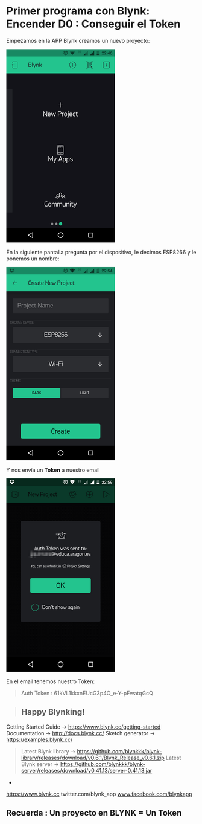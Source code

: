 # Primer programa con Blynk: Encender D0 : Conseguir el Token

Empezamos en la APP Blynk creamos un nuevo proyecto:

![](/assets/Blynk5.png)

En la siguiente pantalla pregunta por el dispositivo, le decimos ESP8266 y le ponemos un nombre:

![](/assets/Blynk6.png)

Y nos envía un **Token** a nuestro email

![](/assets/Blynk7.png)

En el email tenemos nuestro Token:

>Auth Token : 61kVL1kkxnEUcG3p4O_e-Y-pFwatqGcQ

>Happy Blynking!
>-
Getting Started Guide -> https://www.blynk.cc/getting-started
Documentation -> http://docs.blynk.cc/
Sketch generator -> https://examples.blynk.cc/

>Latest Blynk library -> https://github.com/blynkkk/blynk-library/releases/download/v0.6.1/Blynk_Release_v0.6.1.zip
Latest Blynk server -> https://github.com/blynkkk/blynk-server/releases/download/v0.41.13/server-0.41.13.jar
-
https://www.blynk.cc
twitter.com/blynk_app
www.facebook.com/blynkapp
>

## Recuerda : Un proyecto en BLYNK = Un Token
